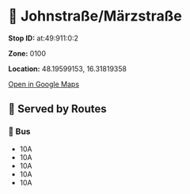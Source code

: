 # 🚉 Johnstraße/Märzstraße


**Stop ID:** at:49:911:0:2

**Zone:** 0100

**Location:** 48.19599153, 16.31819358

[Open in Google Maps](https://www.google.com/maps?q=48.19599153,16.31819358)

## 🚆 Served by Routes

### 🚌 Bus
- 10A
- 10A
- 10A
- 10A
- 10A